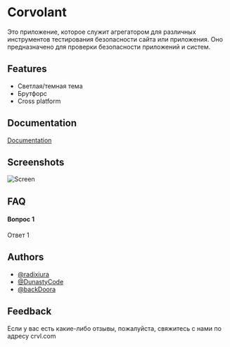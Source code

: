
# Corvolant

Это приложение, которое служит агрегатором для различных инструментов тестирования безопасности сайта или приложения. Оно предназначено для проверки безопасности приложений и систем.


## Features

- Светлая/темная тема
- Брутфорс
- Cross platform


## Documentation

[Documentation](https://linktodocumentation)


## Screenshots

![Screen](https://github.com/RDXR-Consulting/Corvolant/assets/104996756/cefd055f-83bf-4fbb-8ce9-3bf703d2fc02)


## FAQ

#### Вопрос 1

Ответ 1




## Authors

- [@radixiura](https://github.com/radixiura)
- [@DunastyCode](https://www.github.com/dunastycode)
- [@backDoora](https://github.com/backDoora)


## Feedback

Если у вас есть какие-либо отзывы, пожалуйста, свяжитесь с нами по адресу crvl.com

